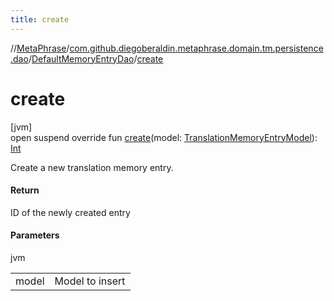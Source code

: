 ```yaml
---
title: create
---
```

//[MetaPhrase](../../../index.html)/[com.github.diegoberaldin.metaphrase.domain.tm.persistence.dao](../index.html)/[DefaultMemoryEntryDao](index.html)/[create](create.html)



# create



[jvm]\
open suspend override fun [create](create.html)(model: [TranslationMemoryEntryModel](../../com.github.diegoberaldin.metaphrase.domain.tm.data/-translation-memory-entry-model/index.html)): [Int](https://kotlinlang.org/api/latest/jvm/stdlib/kotlin/-int/index.html)



Create a new translation memory entry.



#### Return



ID of the newly created entry



#### Parameters


jvm

| | |
|---|---|
| model | Model to insert |




